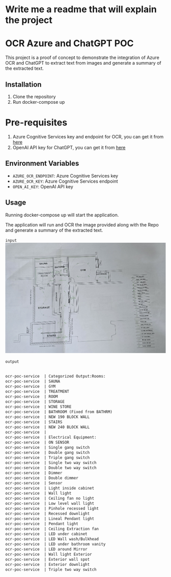 # Write me a readme that will explain the project

# OCR Azure and ChatGPT POC

This project is a proof of concept to demonstrate the integration of Azure OCR and ChatGPT to extract text from images and generate a summary of the extracted text.

## Installation

1. Clone the repository
2. Run docker-compose up

# Pre-requisites

1. Azure Cognitive Services key and endpoint for OCR, you can get it from [here](https://azure.microsoft.com/en-us/services/cognitive-services/computer-vision/)
2. OpenAI API key for ChatGPT, you can get it from [here](https://beta.openai.com/signup/)

## Environment Variables

- `AZURE_OCR_ENDPOINT`: Azure Cognitive Services key
- `AZURE_OCR_KEY`: Azure Cognitive Services endpoint
- `OPEN_AI_KEY`: OpenAI API key

## Usage

Running docker-compose up will start the application.

The application will run and OCR the image provided along with the Repo and generate a summary of the extracted text.

`input`
![Alt text](house_plan.jpg?raw=true "House Plan")

`output`

```

ocr-poc-service  | Categorized Output:Rooms:
ocr-poc-service  | SAUNA
ocr-poc-service  | GYM
ocr-poc-service  | TREATMENT
ocr-poc-service  | ROOM
ocr-poc-service  | STORAGE
ocr-poc-service  | WINE STORE
ocr-poc-service  | BATHROOM (Fixed from BATHRM)
ocr-poc-service  | NEW 190 BLOCK WALL
ocr-poc-service  | STAIRS
ocr-poc-service  | NEW 240 BLOCK WALL
ocr-poc-service  |
ocr-poc-service  | Electrical Equipment:
ocr-poc-service  | ON SENSOR
ocr-poc-service  | Single gang switch
ocr-poc-service  | Double gang switch
ocr-poc-service  | Triple gang switch
ocr-poc-service  | Single two way switch
ocr-poc-service  | Double two way switch
ocr-poc-service  | Dimmer
ocr-poc-service  | Double dimmer
ocr-poc-service  | Sensor
ocr-poc-service  | Light inside cabinet
ocr-poc-service  | Wall light
ocr-poc-service  | Ceiling fan no light
ocr-poc-service  | Low level wall light
ocr-poc-service  | Pinhole recessed light
ocr-poc-service  | Recessed downlight
ocr-poc-service  | Lineal Pendant light
ocr-poc-service  | Pendant light
ocr-poc-service  | Ceiling Extraction fan
ocr-poc-service  | LED under cabinet
ocr-poc-service  | LED Wall wash/Bulkhead
ocr-poc-service  | LED under bathroom vanity
ocr-poc-service  | LED around Mirror
ocr-poc-service  | Wall light Exterior
ocr-poc-service  | Exterior wall spot
ocr-poc-service  | Exterior downlight
ocr-poc-service  | Triple two way switch
```
